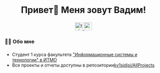 <br clear="both">

###

<h1 align="center">Привет👋 Меня зовут Вадим!</h1>

###

<div align="center">
  <a href="https://t.me/kvisidisi" target="_blank">
    <img src="https://img.shields.io/static/v1?message=Telegram&logo=telegram&label=&color=2CA5E0&logoColor=white&labelColor=&style=for-the-badge" height="25" alt="telegram logo"  />
  </a>
  <a href="https://sort-me.org/profile/3958" target="_blank">
    <img src="https://img.shields.io/badge/SortMe-Click?style=for-the-badge&color=%23FFFFFF")
" height="25" alt="sort_me logo"  />
  </a>
</div>

###

<h3 align="left">👩‍💻  Обо мне</h3>

###

* Студент 1 курса факультета ["Информационные системы и технологии" в ИТМО](https://fitp.itmo.ru/p/abit/652)
* Все проекты и отчеты доступны в репозитории[kv1sidisi/AllProjects](https://github.com/kv1sidisi/AllProjects/blob/main/README.md)


